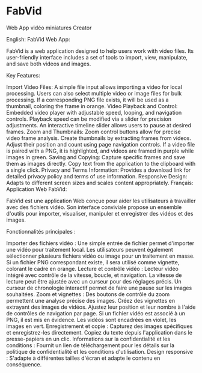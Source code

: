 # FabVid
Web App vidéo miniatures Creator

English:
FabVid Web App:

FabVid is a web application designed to help users work with video files. Its user-friendly interface includes a set of tools to import, view, manipulate, and save both videos and images.

Key Features:

Import Video Files:
A simple file input allows importing a video for local processing.
Users can also select multiple video or image files for bulk processing.
If a corresponding PNG file exists, it will be used as a thumbnail, coloring the frame in orange.
Video Playback and Control:
Embedded video player with adjustable speed, looping, and navigation controls.
Playback speed can be modified via a slider for precision adjustments.
An interactive timeline slider allows users to pause at desired frames.
Zoom and Thumbnails:
Zoom control buttons allow for precise video frame analysis.
Create thumbnails by extracting frames from videos. Adjust their position and count using page navigation controls.
If a video file is paired with a PNG, it is highlighted, and videos are framed in purple while images in green.
Saving and Copying:
Capture specific frames and save them as images directly.
Copy text from the application to the clipboard with a single click.
Privacy and Terms Information:
Provides a download link for detailed privacy policy and terms of use information.
Responsive Design:
Adapts to different screen sizes and scales content appropriately.
Français:
Application Web FabVid:

FabVid est une application Web conçue pour aider les utilisateurs à travailler avec des fichiers vidéo. Son interface conviviale propose un ensemble d'outils pour importer, visualiser, manipuler et enregistrer des vidéos et des images.

Fonctionnalités principales :

Importer des fichiers vidéo :
Une simple entrée de fichier permet d'importer une vidéo pour traitement local.
Les utilisateurs peuvent également sélectionner plusieurs fichiers vidéo ou image pour un traitement en masse.
Si un fichier PNG correspondant existe, il sera utilisé comme vignette, colorant le cadre en orange.
Lecture et contrôle vidéo :
Lecteur vidéo intégré avec contrôle de la vitesse, boucle, et navigation.
La vitesse de lecture peut être ajustée avec un curseur pour des réglages précis.
Un curseur de chronologie interactif permet de faire une pause sur les images souhaitées.
Zoom et vignettes :
Des boutons de contrôle du zoom permettent une analyse précise des images.
Créez des vignettes en extrayant des images de vidéos. Ajustez leur position et leur nombre à l'aide de contrôles de navigation par page.
Si un fichier vidéo est associé à un PNG, il est mis en évidence. Les vidéos sont encadrées en violet, les images en vert.
Enregistrement et copie :
Capturez des images spécifiques et enregistrez-les directement.
Copiez du texte depuis l'application dans le presse-papiers en un clic.
Informations sur la confidentialité et les conditions :
Fournit un lien de téléchargement pour les détails sur la politique de confidentialité et les conditions d'utilisation.
Design responsive :
S'adapte à différentes tailles d'écran et adapte le contenu en conséquence.
